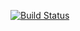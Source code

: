 [![Build Status](https://travis-ci.org/autozimu/swift-demos.svg?branch=master)](https://travis-ci.org/autozimu/swift-demos)
